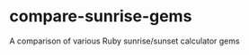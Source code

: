 compare-sunrise-gems
====================

A comparison of various Ruby sunrise/sunset calculator gems
